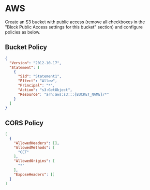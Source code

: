 # AWS

Create an S3 bucket with public access (remove all checkboxes in the "Block Public Access settings for this bucket"
section) and configure policies as below.

## Bucket Policy

```json
{
  "Version": "2012-10-17",
  "Statement": [
    {
      "Sid": "Statement1",
      "Effect": "Allow",
      "Principal": "*",
      "Action": "s3:GetObject",
      "Resource": "arn:aws:s3:::{BUCKET_NAME}/*"
    }
  ]
}
```

## CORS Policy

```json
[
  {
    "AllowedHeaders": [],
    "AllowedMethods": [
      "GET"
    ],
    "AllowedOrigins": [
      "*"
    ],
    "ExposeHeaders": []
  }
]
```
